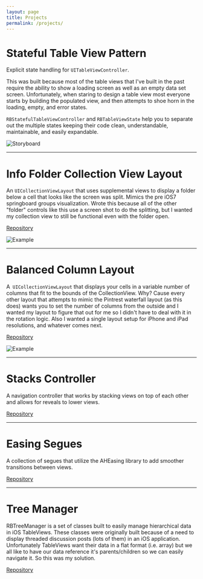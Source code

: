 ```yaml
---
layout: page
title: Projects
permalink: /projects/
---
```


# Stateful Table View Pattern

Explicit state handling for `UITableViewController`.

This was built because most of the table views that I've built in the past require the ability to show a loading screen as well as an empty data set screen.  Unfortunately, when staring to design a table view most everyone starts by building the populated view, and then attempts to shoe horn in the loading, empty, and error states.

`RBStatefulTableViewController` and `RBTableViewState` help you to separate out the multiple states keeping their code clean, understandable, maintainable, and easily expandable.

![Storyboard](https://raw.githubusercontent.com/eoghain/RBStatefulTableViewController/master/Screenshots/TableViewStoryboard.png)

----

# Info Folder Collection View Layout

An `UICollectionViewLayout` that uses supplemental views to display a folder below a cell that looks like the screen was split. Mimics the pre iOS7 springboard groups visualization. Wrote this because all of the other "folder" controls like this use a screen shot to do the splitting, but I wanted my collection view to still be functional even with the folder open.

[Repository](https://github.com/eoghain/RBCollectionViewInfoFolderLayout)

![Example](https://raw.githubusercontent.com/eoghain/RBCollectionViewInfoFolderLayout/master/screenshots/portrait.png)

-----

# Balanced Column Layout

A` UICollectionViewLayout` that displays your cells in a variable number of columns that fit to the bounds of the CollectionView. Why? Cause every other layout that attempts to mimic the Pintrest waterfall layout (as this does) wants you to set the number of columns from the outside and I wanted my layout to figure that out for me so I didn't have to deal with it in the rotation logic. Also I wanted a single layout setup for iPhone and iPad resolutions, and whatever comes next.

[Repository](https://github.com/eoghain/RBCollectionViewBalancedColumnLayout)

![Example](https://camo.githubusercontent.com/3e8ea957e2f0b64ed335e1b818f78d2789a61f23/68747470733a2f2f7261772e6769746875622e636f6d2f656f676861696e2f5242436f6c6c656374696f6e5669657742616c616e636564436f6c756d6e4c61796f75742f6d61737465722f496d616765732f726f746174696f6e2e706e67)

-----

# Stacks Controller

A navigation controller that works by stacking views on top of each other and allows for reveals to lower views.

[Repository](https://github.com/eoghain/RBStacksController)

----

# Easing Segues

A collection of segues that utilize the AHEasing library to add smoother transitions between views.

[Repository](https://github.com/eoghain/RBEasingSegues)

----

# Tree Manager

RBTreeManager is a set of classes built to easily manage hierarchical data in iOS TableViews. These classes were originally built because of a need to display threaded discussion posts (lots of them) in an iOS application. Unfortunately TableViews want their data in a flat format (i.e. array) but we all like to have our data reference it's parents/children so we can easily navigate it. So this was my solution.

[Repository](https://github.com/eoghain/TreeManager)